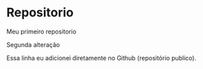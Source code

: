 # Repositorio
Meu primeiro repositorio 

Segunda alteração

Essa linha eu adicionei diretamente no Github (repositório publico).
